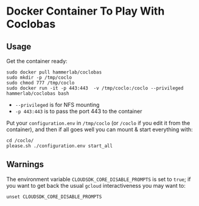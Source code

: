 Docker Container To Play With Coclobas
======================================


Usage
-----

Get the container ready:

    sudo docker pull hammerlab/coclobas
    sudo mkdir -p /tmp/coclo
    sudo chmod 777 /tmp/coclo
    sudo docker run -it -p 443:443  -v /tmp/coclo:/coclo --privileged hammerlab/coclobas bash

- `--privileged` is for NFS mounting
- `-p 443:443` is to pass the port 443 to the container

Put your `configuration.env` in `/tmp/coclo` (or `/coclo` if you edit it from
the container), and then if all goes well you can mount & start everything with:

    cd /coclo/
    please.sh ./configuration.env start_all



Warnings
--------

The environment variable `CLOUDSDK_CORE_DISABLE_PROMPTS` is set to `true`; if
you want to get back the usual `gcloud` interactiveness you may want to:

    unset CLOUDSDK_CORE_DISABLE_PROMPTS
